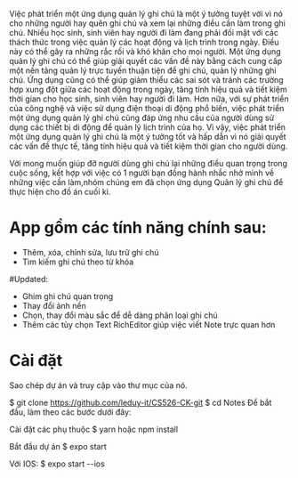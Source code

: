 Việc phát triển một ứng dụng quản lý ghi chú là một ý tưởng tuyệt vời vì nó cho những người hay quên ghi chú và xem lại những điều cần làm trong ghi chú. Nhiều học sinh, sinh viên hay người đi làm đang phải đối mặt với các thách thức trong việc quản lý các hoạt động và lịch trình trong ngày. Điều này có thể gây ra những rắc rối và khó khăn cho mọi người.
Một ứng dụng quản lý ghi chú có thể giúp giải quyết các vấn đề này bằng cách cung cấp một nền tảng quản lý trực tuyến thuận tiện để ghi chú, quản lý những ghi chú. Ứng dụng cũng có thể giúp giảm thiểu các sai sót và tránh các trường hợp xung đột giữa các hoạt động trong ngày, tăng tính hiệu quả và tiết kiệm thời gian cho học sinh, sinh viên hay người đi làm.
Hơn nữa, với sự phát triển của công nghệ và việc sử dụng điện thoại di động phổ biến, việc phát triển một ứng dụng quản lý ghi chú cũng đáp ứng nhu cầu của người dùng sử dụng các thiết bị di động để quản lý lịch trình của họ.
Vì vậy, việc phát triển một ứng dụng quản lý ghi chú là một ý tưởng tốt và hấp dẫn vì nó giải quyết các vấn đề thực tế, tăng tính hiệu quả và tiết kiệm thời gian cho người dùng.

Với mong muốn giúp đỡ người dùng ghi chú lại những điều quan trọng trong cuộc sống, kết hợp với việc có 1 người bạn đồng hành nhắc nhở mình về những việc cần làm,nhóm chúng em đã chọn ứng dụng Quản lý ghi chú để thực hiện cho đồ án cuối kì. 

# App gồm các tính năng chính sau:
- Thêm, xóa, chỉnh sửa, lưu trữ ghi chú
- Tìm kiếm ghi chú theo từ khóa

#Updated:
- Ghim ghi chú quan trọng
- Thay đổi ảnh nền 
- Chọn, thay đổi màu sắc để dễ dàng phân loại ghi chú
- Thêm các tùy chọn Text RichEditor giúp việc viết Note trực quan hơn

# Cài đặt
Sao chép dự án và truy cập vào thư mục của nó.

$ git clone https://github.com/leduy-it/CS526-CK-git
$ cd Notes
Để bắt đầu, làm theo các bước dưới đây:

Cài đặt các phụ thuộc
$ yarn hoặc npm install

Bắt đầu dự án
$ expo start

Với IOS: 
$ expo start --ios 